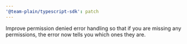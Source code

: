 ```yaml
---
'@team-plain/typescript-sdk': patch
---
```


Improve permission denied error handling so that if you are missing any permissions, the error now tells you which ones they are.
